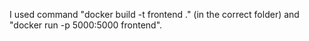 I used command "docker build -t frontend ." (in the correct folder) and "docker run -p 5000:5000 frontend".

